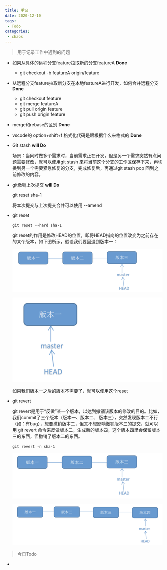 ```yaml
---
title: 手记
date: 2020-12-10
tags:
 - Todo
categories: 
 - chaos
---
```



> 用于记录工作中遇到的问题

+ 如果从具体的远程分支feature拉取新的分支featureA **Done**
  
  + git checkout -b featureA origin/feature
  
+ 从远程分支feature拉取新分支在本地featureA进行开发，如何合并远程分支 **Done**
  + git checkout feature
  + git merge featureA
  + git pull origin feature
  + git push origin feature
  
+ merge和rebase的区别  **Done**

+ vscode的 option+shift+f 格式化代码是跟根据什么来格式的  **Done**

+ Git stash **will Do**

  场景：当同时做多个需求时，当前需求正在开发，但是另一个需求突然有点问题需要修改，就可以使用git stash 来将当前这个分支的工作区保存下来，再切换到另一个需要紧急修复的分支，完成修复后，再通过git stash pop 回到之前修改的内容。

+ git撤销上次提交 **will Do**

  git reset sha-1
  
  将本次提交与上次提交合并可以使用 --amend
  
+ git reset

  `git reset --hard sha-1`

   git reset的作用是修改HEAD的位置，即将HEAD指向的位置改变为之前存在的某个版本，如下图所示，假设我们要回退到版本一：

  ![image-20201210234929125](./Todolist/image-20201210234929125.png)

  ![image-20201210235023275](./Todolist/image-20201210235023275.png)

  如果我们版本一之后的版本不需要了，就可以使用这个reset

+ git revert

   git revert是用于“反做”某一个版本，以达到撤销该版本的修改的目的。比如，我们commit了三个版本（版本一、版本二、 版本三），突然发现版本二不行（如：有bug），想要撤销版本二，但又不想影响撤销版本三的提交，就可以用 git revert 命令来反做版本二，生成新的版本四，这个版本四里会保留版本三的东西，但撤销了版本二的东西。

  `git revert -n sha-1`

  ![image-20201210235156202](./Todolist/image-20201210235156202.png)

  

  ![image-20201210235216356](./Todolist/image-20201210235216356.png)

  

  

> 今日Todo

+ 

